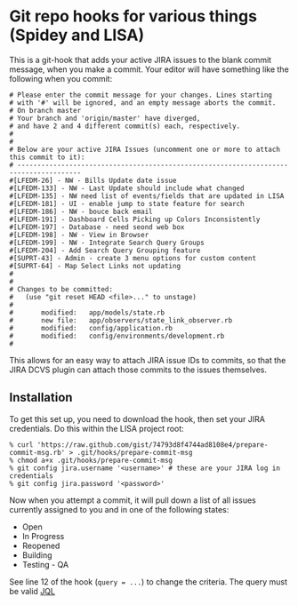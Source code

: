 # Git repo hooks for various things (Spidey and LISA)

This is a git-hook that adds your active JIRA issues to the blank commit message, when you make a commit. Your editor will have something like the following when you commit:

    # Please enter the commit message for your changes. Lines starting
    # with '#' will be ignored, and an empty message aborts the commit.
    # On branch master
    # Your branch and 'origin/master' have diverged,
    # and have 2 and 4 different commit(s) each, respectively.
    #
    #
    # Below are your active JIRA Issues (uncomment one or more to attach this commit to it):
    # --------------------------------------------------------------------------------------
    #[LFEDM-26] - NW - Bills Update date issue
    #[LFEDM-133] - NW - Last Update should include what changed
    #[LFEDM-135] - NW need list of events/fields that are updated in LISA
    #[LFEDM-181] - UI - enable jump to state feature for search
    #[LFEDM-186] - NW - bouce back email
    #[LFEDM-191] - Dashboard Cells Picking up Colors Inconsistently
    #[LFEDM-197] - Database - need seond web box
    #[LFEDM-198] - NW - View in Browser
    #[LFEDM-199] - NW - Integrate Search Query Groups
    #[LFEDM-204] - Add Search Query Grouping feature
    #[SUPRT-43] - Admin - create 3 menu options for custom content
    #[SUPRT-64] - Map Select Links not updating
    #
    #
    # Changes to be committed:
    #   (use "git reset HEAD <file>..." to unstage)
    #
    #       modified:   app/models/state.rb
    #       new file:   app/observers/state_link_observer.rb
    #       modified:   config/application.rb
    #       modified:   config/environments/development.rb
    #

This allows for an easy way to attach JIRA issue IDs to commits, so that the JIRA DCVS plugin can attach those commits to the issues themselves.

## Installation

To get this set up, you need to download the hook, then set your JIRA credentials. Do this within the LISA project root:

```
% curl 'https://raw.github.com/gist/74793d8f4744ad8108e4/prepare-commit-msg.rb' > .git/hooks/prepare-commit-msg
% chmod a+x .git/hooks/prepare-commit-msg
% git config jira.username '<username>' # these are your JIRA log in credentials
% git config jira.password '<password>'
```

Now when you attempt a commit, it will pull down a list of all issues currently assigned to you and in one of the following states:

- Open
- In Progress
- Reopened
- Building
- Testing - QA

See line 12 of the hook (`query = ...`) to change the criteria. The query must be valid [JQL](https://confluence.atlassian.com/display/JIRA/Advanced+Searching)
